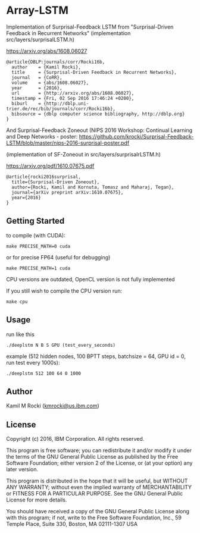 

# Array-LSTM
Implementation of Surprisal-Feedback LSTM from "Surprisal-Driven Feedback in Recurrent Networks" (implementation src/layers/surprisalLSTM.h)

https://arxiv.org/abs/1608.06027

```
@article{DBLP:journals/corr/Rocki16b,
  author    = {Kamil Rocki},
  title     = {Surprisal-Driven Feedback in Recurrent Networks},
  journal   = {CoRR},
  volume    = {abs/1608.06027},
  year      = {2016},
  url       = {http://arxiv.org/abs/1608.06027},
  timestamp = {Fri, 02 Sep 2016 17:46:24 +0200},
  biburl    = {http://dblp.uni-trier.de/rec/bib/journals/corr/Rocki16b},
  bibsource = {dblp computer science bibliography, http://dblp.org}
}
```
And Surprisal-Feedback Zoneout (NIPS 2016 Workshop: Continual Learning and Deep Networks - poster: https://github.com/krocki/Surprisal-Feedback-LSTM/blob/master/nips-2016-surprisal-poster.pdf

(implementation of SF-Zoneout in src/layers/surprisalrLSTM.h)

https://arxiv.org/pdf/1610.07675.pdf
```
@article{rocki2016surprisal,
  title={Surprisal-Driven Zoneout},
  author={Rocki, Kamil and Kornuta, Tomasz and Maharaj, Tegan},
  journal={arXiv preprint arXiv:1610.07675},
  year={2016}
}
```
## Getting Started
to compile (with CUDA):

```
make PRECISE_MATH=0 cuda
```
or for precise FP64 (useful for debugging)

```
make PRECISE_MATH=1 cuda
```

CPU versions are outdated, OpenCL version is not fully implemented

If you still wish to compile the CPU version run:

```
make cpu
```

## Usage
 
run like this
```
./deeplstm N B S GPU (test_every_seconds)
```
example (512 hidden nodes, 100 BPTT steps, batchsize = 64, GPU id = 0, run test every 1000s):

```
./deeplstm 512 100 64 0 1000
```

## Author
Kamil M Rocki (kmrocki@us.ibm.com)

## License
Copyright (c) 2016, IBM Corporation. All rights reserved.
 
This program is free software; you can redistribute it and/or modify
it under the terms of the GNU General Public License as published by
the Free Software Foundation; either version 2 of the License, or
(at your option) any later version.

 This program is distributed in the hope that it will be useful,
 but WITHOUT ANY WARRANTY; without even the implied warranty of
 MERCHANTABILITY or FITNESS FOR A PARTICULAR PURPOSE.  See the
 GNU General Public License for more details.
 
 You should have received a copy of the GNU General Public License
 along with this program; if not, write to the Free Software
 Foundation, Inc., 59 Temple Place, Suite 330, Boston, MA  02111-1307 USA

